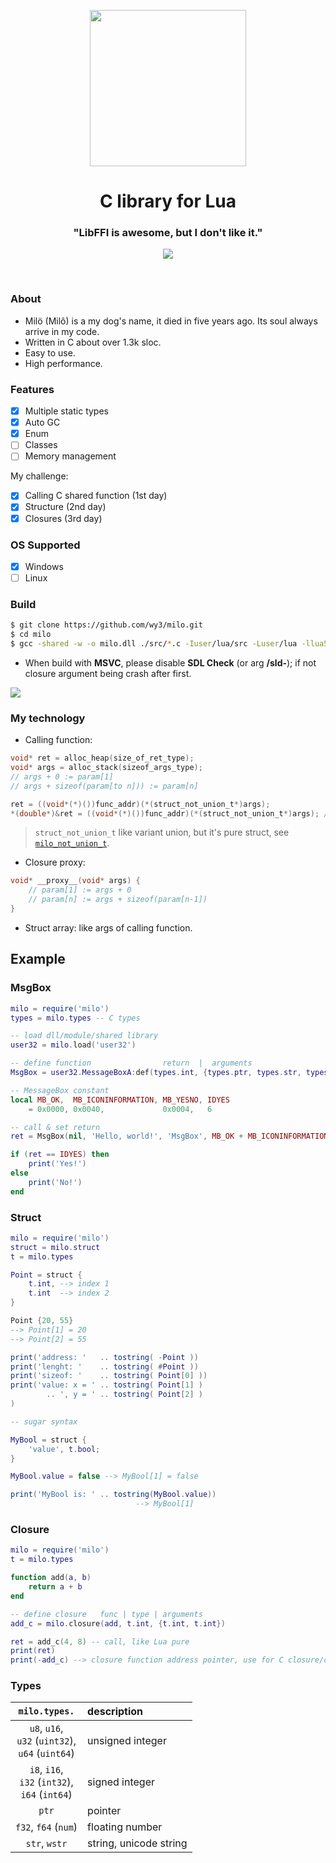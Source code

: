 <p>
    <p align="center">
        <img src="https://i.imgur.com/ilAiPVd.png" width="250">
    </p>
    <h1 align="center">C library for Lua</h1>
    <h3 align="center">"LibFFI is awesome, but I don't like it."</h3>
    <p align="center">
        <a href="https://travis-ci.org/wy3/milo" target="_blank">
        <img src="https://travis-ci.org/wy3/milo.svg?branch=master"></a>
    </p>
    <br>
</p>

### About
- Milö (Milô) is a my dog's name, it died in five years ago. Its soul always arrive in my code.
- Written in C about over 1.3k sloc.
- Easy to use.
- High performance.

### Features
- [x] Multiple static types
- [x] Auto GC
- [x] Enum
- [ ] Classes
- [ ] Memory management

My challenge:
- [x] Calling C shared function (1st day)
- [x] Structure (2nd day)
- [x] Closures (3rd day)

### OS Supported
- [x] Windows
- [ ] Linux

### Build

```bash
$ git clone https://github.com/wy3/milo.git
$ cd milo
$ gcc -shared -w -o milo.dll ./src/*.c -Iuser/lua/src -Luser/lua -llua53
```

- When build with **MSVC**, please disable **SDL Check** (or arg **/sld-**); if not closure argument being crash after first.

<img src="https://i.imgur.com/zb2ogcQ.png">

### My technology

- Calling function:

```c
void* ret = alloc_heap(size_of_ret_type);
void* args = alloc_stack(sizeof_args_type);
// args + 0 := param[1]
// args + sizeof(param[to n])) := param[n]

ret = ((void*(*)())func_addr)(*(struct_not_union_t*)args);
*(double*)&ret = ((void*(*)())func_addr)(*(struct_not_union_t*)args); // double
```

> `struct_not_union_t` like variant union, but it's pure struct, see [`milo_not_union_t`](https://github.com/wy3/milo/blob/master/src/types.h#L57).

- Closure proxy:

```c
void* __proxy__(void* args) {
    // param[1] := args + 0
    // param[n] := args + sizeof(param[n-1])
}
```

- Struct array: like args of calling function.

## Example 

### MsgBox

```lua
milo = require('milo')
types = milo.types -- C types

-- load dll/module/shared library
user32 = milo.load('user32')

-- define function                return  |  arguments                                  | stdcall
MsgBox = user32.MessageBoxA:def(types.int, {types.ptr, types.str, types.str, types.uint}, true)

-- MessageBox constant
local MB_OK,  MB_ICONINFORMATION, MB_YESNO, IDYES
    = 0x0000, 0x0040,             0x0004,   6

-- call & set return
ret = MsgBox(nil, 'Hello, world!', 'MsgBox', MB_OK + MB_ICONINFORMATION + MB_YESNO)

if (ret == IDYES) then
    print('Yes!')
else
    print('No!')
end
```

### Struct

```lua
milo = require('milo')
struct = milo.struct
t = milo.types

Point = struct {
    t.int, --> index 1
    t.int  --> index 2
}

Point {20, 55} 
--> Point[1] = 20
--> Point[2] = 55

print('address: '   .. tostring( -Point ))
print('lenght: '    .. tostring( #Point ))
print('sizeof: '    .. tostring( Point[0] ))
print('value: x = ' .. tostring( Point[1] )
        .. ', y = ' .. tostring( Point[2] )
)

-- sugar syntax

MyBool = struct {
    'value', t.bool;
}

MyBool.value = false --> MyBool[1] = false

print('MyBool is: ' .. tostring(MyBool.value))
                            --> MyBool[1]
```

### Closure

```lua
milo = require('milo')
t = milo.types

function add(a, b)
    return a + b
end

-- define closure   func | type | arguments
add_c = milo.closure(add, t.int, {t.int, t.int})

ret = add_c(4, 8) -- call, like Lua pure
print(ret)
print(-add_c) --> closure function address pointer, use for C closure/callback
```

### Types

`milo.types.`| description
:---:|:---
`u8`, `u16`,<br>`u32` (`uint32`),<br>`u64` (`uint64`)| unsigned integer
`i8`, `i16`,<br>`i32` (`int32`),<br>`i64` (`int64`)| signed integer
`ptr`| pointer
`f32`, `f64` (`num`)| floating number
`str`, `wstr`| string, unicode string
